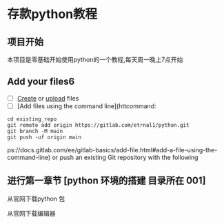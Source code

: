 # 存款python教程



## 项目开始

 本项目是零基础开始使用python的一个教程,每天周一晚上7点开始 
## Add your files6

- [ ] [Create](https://docs.gitlab.com/ee/user/project/repository/web_editor.html#create-a-file) or [upload](https://docs.gitlab.com/ee/user/project/repository/web_editor.html#upload-a-file) files
- [ ] [Add files using the command line](httcommand:

```
cd existing_repo
git remote add origin https://gitlab.com/etrnal1/python.git
git branch -M main
git push -uf origin main
```
ps://docs.gitlab.com/ee/gitlab-basics/add-file.html#add-a-file-using-the-command-line) or push an existing Git repository with the following 

## 进行第一章节  [python 环境的搭建 目录所在 001]
   
   从官网下载python 包

   从官网下载编辑器 
   




